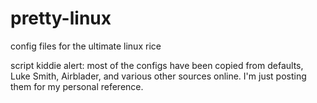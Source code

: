 # pretty-linux
config files for the ultimate linux rice

script kiddie alert:
most of the configs have been copied from defaults, Luke Smith, Airblader, and various other sources online. 
I'm just posting them for my personal reference.

